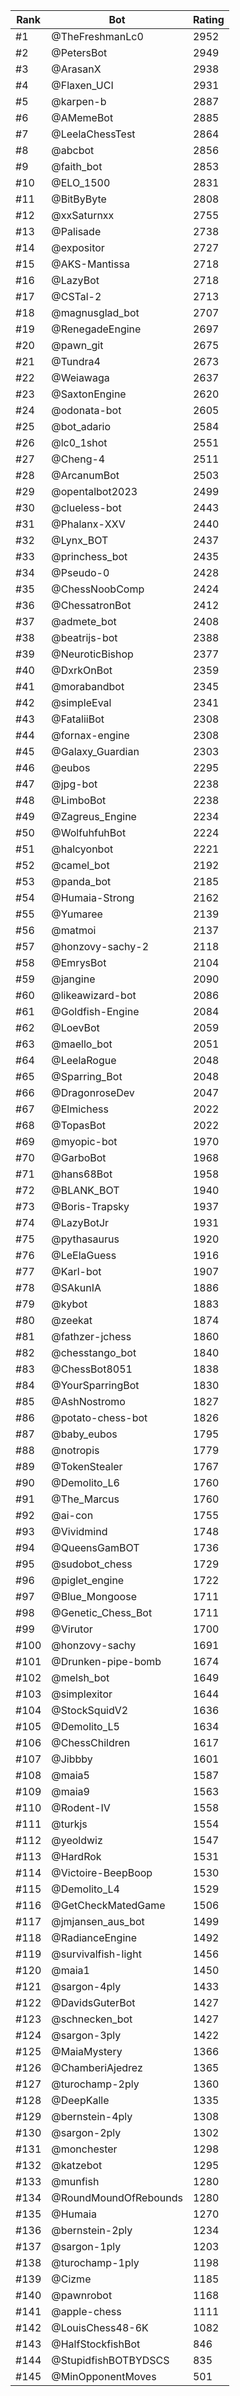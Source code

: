 Rank|Bot|Rating
---|---|---
#1|@TheFreshmanLc0|2952
#2|@PetersBot|2949
#3|@ArasanX|2938
#4|@Flaxen_UCI|2931
#5|@karpen-b|2887
#6|@AMemeBot|2885
#7|@LeelaChessTest|2864
#8|@abcbot|2856
#9|@faith_bot|2853
#10|@ELO_1500|2831
#11|@BitByByte|2808
#12|@xxSaturnxx|2755
#13|@Palisade|2738
#14|@expositor|2727
#15|@AKS-Mantissa|2718
#16|@LazyBot|2718
#17|@CSTal-2|2713
#18|@magnusglad_bot|2707
#19|@RenegadeEngine|2697
#20|@pawn_git|2675
#21|@Tundra4|2673
#22|@Weiawaga|2637
#23|@SaxtonEngine|2620
#24|@odonata-bot|2605
#25|@bot_adario|2584
#26|@lc0_1shot|2551
#27|@Cheng-4|2511
#28|@ArcanumBot|2503
#29|@opentalbot2023|2499
#30|@clueless-bot|2443
#31|@Phalanx-XXV|2440
#32|@Lynx_BOT|2437
#33|@princhess_bot|2435
#34|@Pseudo-0|2428
#35|@ChessNoobComp|2424
#36|@ChessatronBot|2412
#37|@admete_bot|2408
#38|@beatrijs-bot|2388
#39|@NeuroticBishop|2377
#40|@DxrkOnBot|2359
#41|@morabandbot|2345
#42|@simpleEval|2341
#43|@FataliiBot|2308
#44|@fornax-engine|2308
#45|@Galaxy_Guardian|2303
#46|@eubos|2295
#47|@jpg-bot|2238
#48|@LimboBot|2238
#49|@Zagreus_Engine|2234
#50|@WolfuhfuhBot|2224
#51|@halcyonbot|2221
#52|@camel_bot|2192
#53|@panda_bot|2185
#54|@Humaia-Strong|2162
#55|@Yumaree|2139
#56|@matmoi|2137
#57|@honzovy-sachy-2|2118
#58|@EmrysBot|2104
#59|@jangine|2090
#60|@likeawizard-bot|2086
#61|@Goldfish-Engine|2084
#62|@LoevBot|2059
#63|@maello_bot|2051
#64|@LeelaRogue|2048
#65|@Sparring_Bot|2048
#66|@DragonroseDev|2047
#67|@Elmichess|2022
#68|@TopasBot|2022
#69|@myopic-bot|1970
#70|@GarboBot|1968
#71|@hans68Bot|1958
#72|@BLANK_BOT|1940
#73|@Boris-Trapsky|1937
#74|@LazyBotJr|1931
#75|@pythasaurus|1920
#76|@LeElaGuess|1916
#77|@Karl-bot|1907
#78|@SAkunIA|1886
#79|@kybot|1883
#80|@zeekat|1874
#81|@fathzer-jchess|1860
#82|@chesstango_bot|1840
#83|@ChessBot8051|1838
#84|@YourSparringBot|1830
#85|@AshNostromo|1827
#86|@potato-chess-bot|1826
#87|@baby_eubos|1795
#88|@notropis|1779
#89|@TokenStealer|1767
#90|@Demolito_L6|1760
#91|@The_Marcus|1760
#92|@ai-con|1755
#93|@Vividmind|1748
#94|@QueensGamBOT|1736
#95|@sudobot_chess|1729
#96|@piglet_engine|1722
#97|@Blue_Mongoose|1711
#98|@Genetic_Chess_Bot|1711
#99|@Virutor|1700
#100|@honzovy-sachy|1691
#101|@Drunken-pipe-bomb|1674
#102|@melsh_bot|1649
#103|@simplexitor|1644
#104|@StockSquidV2|1636
#105|@Demolito_L5|1634
#106|@ChessChildren|1617
#107|@Jibbby|1601
#108|@maia5|1587
#109|@maia9|1563
#110|@Rodent-IV|1558
#111|@turkjs|1554
#112|@yeoldwiz|1547
#113|@HardRok|1531
#114|@Victoire-BeepBoop|1530
#115|@Demolito_L4|1529
#116|@GetCheckMatedGame|1506
#117|@jmjansen_aus_bot|1499
#118|@RadianceEngine|1492
#119|@survivalfish-light|1456
#120|@maia1|1450
#121|@sargon-4ply|1433
#122|@DavidsGuterBot|1427
#123|@schnecken_bot|1427
#124|@sargon-3ply|1422
#125|@MaiaMystery|1366
#126|@ChamberiAjedrez|1365
#127|@turochamp-2ply|1360
#128|@DeepKalle|1335
#129|@bernstein-4ply|1308
#130|@sargon-2ply|1302
#131|@monchester|1298
#132|@katzebot|1295
#133|@munfish|1280
#134|@RoundMoundOfRebounds|1280
#135|@Humaia|1270
#136|@bernstein-2ply|1234
#137|@sargon-1ply|1203
#138|@turochamp-1ply|1198
#139|@Cizme|1185
#140|@pawnrobot|1168
#141|@apple-chess|1111
#142|@LouisChess48-6K|1082
#143|@HalfStockfishBot|846
#144|@StupidfishBOTBYDSCS|835
#145|@MinOpponentMoves|501
